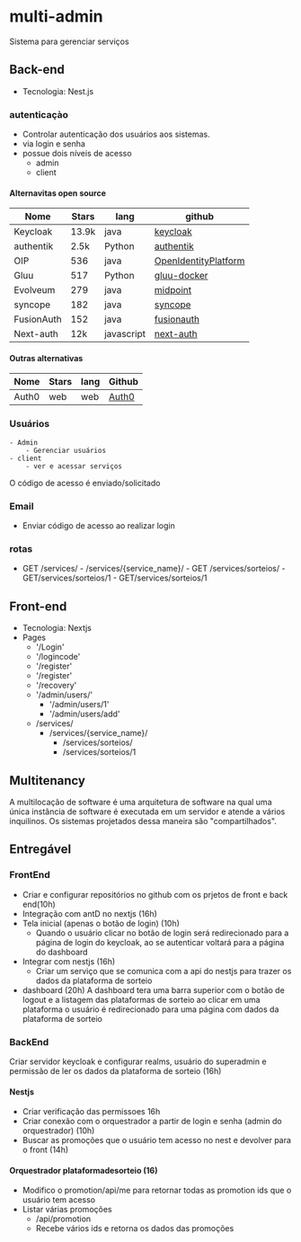 # multi-admin
Sistema para gerenciar serviços


## Back-end
- Tecnologia: Nest.js

### autenticaçào
- Controlar autenticação dos usuários aos sistemas.
- via login e senha
- possue dois níveis de acesso
    - admin
    - client


#### Alternavitas open source
Nome      |Stars   |lang   |github
----------| -------|-----------|--------
Keycloak  | 13.9k  | java      |[keycloak](https://github.com/keycloak/keycloak)
authentik | 2.5k   | Python    |[authentik](https://github.com/goauthentik/authentik)
OIP       | 536    | java      |[OpenIdentityPlatform](https://github.com/OpenIdentityPlatform)
Gluu      | 517    | Python    |[gluu-docker](https://github.com/GluuFederation/cloud-native-edition)
Evolveum  | 279    | java      |[midpoint](https://github.com/Evolveum/midpoint)
syncope   | 182    | java      |[syncope](https://github.com/apache/syncope)
FusionAuth| 152    | java      |[fusionauth](https://github.com/FusionAuth/fusionauth-containers)
Next-auth | 12k    | javascript|[next-auth](https://github.com/nextauthjs/next-auth)

#### Outras alternativas

Nome      | Stars  |lang         |Github
----------|--------|-------------|--------
Auth0     | web    | web         |[Auth0](https://github.com/auth0/)

### Usuários
    - Admin
        - Gerenciar usuários
    - client
        - ver e acessar serviços
O código de acesso é enviado/solicitado
### Email
- Enviar código de acesso ao realizar login
### rotas
- GET /services/
        - /services/{service_name}/ 
            - GET /services/sorteios/
            - GET/services/sorteios/1
            - GET/services/sorteios/1


## Front-end
- Tecnologia: Nextjs
- Pages
    - '/Login'
    - '/logincode'
    - '/register'
    - '/register'
    - '/recovery'
    - '/admin/users/'
        - '/admin/users/1'
        - '/admin/users/add'
    - /services/ 
        - /services/{service_name}/ 
            - /services/sorteios/
            - /services/sorteios/1


## Multitenancy
A multilocação de software é uma arquitetura de software na qual uma única instância de software é executada em um servidor e atende a vários inquilinos. Os sistemas projetados dessa maneira são "compartilhados".










## Entregável

### FrontEnd
- Criar e configurar repositórios no github com os prjetos de front e back end(10h)
- Integração com antD no nextjs (16h)
- Tela inicial (apenas o botão de login) (10h)
    - Quando o usuário clicar no botão de login será redirecionado para a página de login do keycloak, ao se autenticar voltará para a página do dashboard 
- Integrar com nestjs (16h)
    - Criar um serviço que se comunica com a api do nestjs para trazer os dados da plataforma de sorteio
- dashboard (20h)
    A dashboard tera uma barra superior com o botão de logout e a listagem das plataformas de sorteio
    ao clicar em uma plataforma o usuário é redirecionado para uma página com dados da plataforma de sorteio


### BackEnd
Criar servidor keycloak e configurar realms, usuário do superadmin e permissão de ler os dados da plataforma de sorteio (16h)
#### Nestjs
- Criar verificação das permissoes 16h
- Criar conexão com o orquestrador a partir de login e senha (admin do orquestrador) (10h)
- Buscar as promoções que o usuário tem acesso no nest e devolver para o front (14h)


#### Orquestrador plataformadesorteio (16)
- Modifico o promotion/api/me para retornar todas as promotion ids que o usuário tem acesso 
- Listar várias promoções
    - /api/promotion
    - Recebe vários ids e retorna os dados das promoções